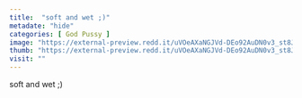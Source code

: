 ```yaml
---
title:  "soft and wet ;)"
metadate: "hide"
categories: [ God Pussy ]
image: "https://external-preview.redd.it/uVOeAXaNGJVd-DEo92AuDN0v3_st8JTN16E9VD6PI90.jpg?auto=webp&s=2fc83c6fd4c6225a18924ad456523aae7867061a"
thumb: "https://external-preview.redd.it/uVOeAXaNGJVd-DEo92AuDN0v3_st8JTN16E9VD6PI90.jpg?width=1080&crop=smart&auto=webp&s=1f2b0a8b2933cd215715e0c51cb8b2d1e64c430a"
visit: ""
---
```

soft and wet ;)
